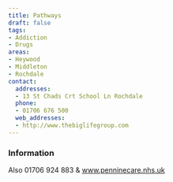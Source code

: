 ```yaml
---
title: Pathways
draft: false
tags:
- Addiction
- Drugs
areas:
- Heywood
- Middleton
- Rochdale
contact:
  addresses:
  - 13 St Chads Crt School Ln Rochdale
  phone:
  - 01706 676 500
  web_addresses:
  - http://www.thebiglifegroup.com
---
```


### Information
Also 01706 924 883  &  www.penninecare.nhs.uk
